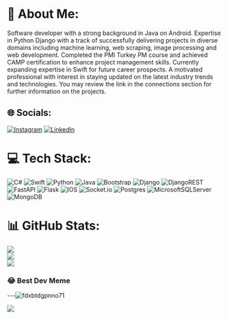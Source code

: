 # 💫 About Me:
Software developer with a strong background in Java on Android. Expertise in Python Django with a track of successfully delivering projects in diverse domains including machine learning, web scraping, image processing and web development. Completed the PMI Turkey PM course and achieved CAMP certification to enhance project management skills. Currently expanding expertise in Swift for future career prospects. A motivated professional with interest in staying updated on the latest industry trends and technologies. You may review the link in the connections section for further information on the projects.


## 🌐 Socials:
[![Instagram](https://img.shields.io/badge/Instagram-%23E4405F.svg?logo=Instagram&logoColor=white)](https://instagram.com/https://www.instagram.com/burhangoksel26/) [![LinkedIn](https://img.shields.io/badge/LinkedIn-%230077B5.svg?logo=linkedin&logoColor=white)](https://www.linkedin.com/in/burhan-göksel-b92067154/) 

# 💻 Tech Stack:
![C#](https://img.shields.io/badge/c%23-%23239120.svg?style=for-the-badge&logo=c-sharp&logoColor=white) ![Swift](https://img.shields.io/badge/swift-F54A2A?style=for-the-badge&logo=swift&logoColor=white) ![Python](https://img.shields.io/badge/python-3670A0?style=for-the-badge&logo=python&logoColor=ffdd54) ![Java](https://img.shields.io/badge/java-%23ED8B00.svg?style=for-the-badge&logo=java&logoColor=white) ![Bootstrap](https://img.shields.io/badge/bootstrap-%23563D7C.svg?style=for-the-badge&logo=bootstrap&logoColor=white) ![Django](https://img.shields.io/badge/django-%23092E20.svg?style=for-the-badge&logo=django&logoColor=white) ![DjangoREST](https://img.shields.io/badge/DJANGO-REST-ff1709?style=for-the-badge&logo=django&logoColor=white&color=ff1709&labelColor=gray) ![FastAPI](https://img.shields.io/badge/FastAPI-005571?style=for-the-badge&logo=fastapi) ![Flask](https://img.shields.io/badge/flask-%23000.svg?style=for-the-badge&logo=flask&logoColor=white) ![IOS](https://img.shields.io/badge/IOS-%2320232a.svg?style=for-the-badge&logo=apple&logoColor=white) ![Socket.io](https://img.shields.io/badge/Socket.io-black?style=for-the-badge&logo=socket.io&badgeColor=010101) ![Postgres](https://img.shields.io/badge/postgres-%23316192.svg?style=for-the-badge&logo=postgresql&logoColor=white) ![MicrosoftSQLServer](https://img.shields.io/badge/Microsoft%20SQL%20Sever-CC2927?style=for-the-badge&logo=microsoft%20sql%20server&logoColor=white) ![MongoDB](https://img.shields.io/badge/MongoDB-%234ea94b.svg?style=for-the-badge&logo=mongodb&logoColor=white)
# 📊 GitHub Stats:
![](https://github-readme-stats.vercel.app/api?username=brhngksel26&theme=dark&hide_border=false&include_all_commits=true&count_private=true)<br/>
![](https://github-readme-streak-stats.herokuapp.com/?user=brhngksel26&theme=dark&hide_border=false)<br/>
![](https://github-readme-stats.vercel.app/api/top-langs/?username=brhngksel26&theme=dark&hide_border=false&include_all_commits=true&count_private=true&layout=compact)

### 😂 Best Dev Meme

---![fdxbtdgpnno71](https://github.com/brhngksel26/brhngksel26/assets/36696181/53d00790-9be5-40fc-af2a-61cd7a23bc18)

[![](https://visitcount.itsvg.in/api?id=brhngksel26&icon=0&color=0)](https://visitcount.itsvg.in)

<!-- Proudly created with GPRM ( https://gprm.itsvg.in ) -->
